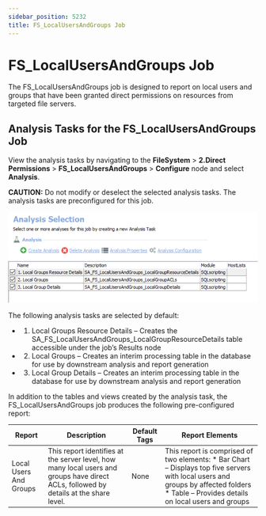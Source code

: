 ```yaml
---
sidebar_position: 5232
title: FS_LocalUsersAndGroups Job
---
```


# FS\_LocalUsersAndGroups Job

The FS\_LocalUsersAndGroups job is designed to report on local users and groups that have been granted direct permissions on resources from targeted file servers.

## Analysis Tasks for the FS\_LocalUsersAndGroups Job

View the analysis tasks by navigating to the **FileSystem** > **2.Direct Permissions** > **FS\_LocalUsersAndGroups** > **Configure** node and select **Analysis**.

**CAUTION:** Do not modify or deselect the selected analysis tasks. The analysis tasks are preconfigured for this job.

![Analysis Tasks for the FS_LocalUsersAndGroups Job](../../../../../../../static/images/AccessAnalyzer_12.0/Content/Resources/Images/EnterpriseAuditor/Solutions/FileSystem/DirectPermissions/LocalUsersAndGroupsAnalysis.png "Analysis Tasks for the FS_LocalUsersAndGroups Job")

The following analysis tasks are selected by default:

* 1. Local Groups Resource Details – Creates the SA\_FS\_LocalUsersAndGroups\_LocalGroupResourceDetails table accessible under the job’s Results node
* 2. Local Groups – Creates an interim processing table in the database for use by downstream analysis and report generation
* 3. Local Group Details – Creates an interim processing table in the database for use by downstream analysis and report generation

In addition to the tables and views created by the analysis task, the FS\_LocalUsersAndGroups job produces the following pre-configured report:

| Report | Description | Default Tags | Report Elements |
| --- | --- | --- | --- |
| Local Users And Groups | This report identifies at the server level, how many local users and groups have direct ACLs, followed by details at the share level. | None | This report is comprised of two elements:   * Bar Chart – Displays top five servers with local users and groups by affected folders * Table – Provides details on local users and groups |